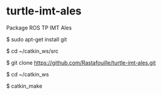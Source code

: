 # turtle-imt-ales
Package ROS TP IMT Ales

$ sudo apt-get install git

$ cd ~/catkin_ws/src

$ git clone https://github.com/Rastafouille/turtle-imt-ales.git

$ cd ~/catkin_ws

$ catkin_make



